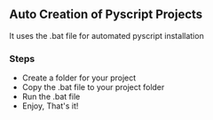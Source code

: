 ## Auto Creation of Pyscript Projects
It uses the .bat file for automated pyscript installation

### Steps
- Create a folder for your project
- Copy the .bat file to your project folder
- Run the .bat file
- Enjoy, That's it!
